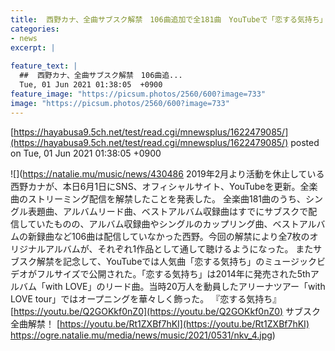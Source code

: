 ```yaml
---
title:  西野カナ、全曲サブスク解禁　106曲追加で全181曲　YouTubeで「恋する気持ち」MVフル公開も  
categories:
- news
excerpt: |
  
feature_text: |
  ##  西野カナ、全曲サブスク解禁　106曲追...
  Tue, 01 Jun 2021 01:38:05  +0900
feature_image: "https://picsum.photos/2560/600?image=733"
image: "https://picsum.photos/2560/600?image=733"
---
```


[https://hayabusa9.5ch.net/test/read.cgi/mnewsplus/1622479085/](https://hayabusa9.5ch.net/test/read.cgi/mnewsplus/1622479085/)
posted on Tue, 01 Jun 2021 01:38:05  +0900

<!--more-->

![](https://natalie.mu/music/news/430486 2019年2月より活動を休止している西野カナが、本日6月1日にSNS、オフィシャルサイト、YouTubeを更新。全楽曲のストリーミング配信を解禁したことを発表した。 全楽曲181曲のうち、シングル表題曲、アルバムリード曲、ベストアルバム収録曲はすでにサブスクで配信していたものの、アルバム収録曲やシングルのカップリング曲、ベストアルバムの新録曲など106曲は配信していなかった西野。今回の解禁により全7枚のオリジナルアルバムが、それぞれ1作品として通して聴けるようになった。 またサブスク解禁を記念して、YouTubeでは人気曲「恋する気持ち」のミュージックビデオがフルサイズで公開された。「恋する気持ち」は2014年に発売された5thアルバム「with LOVE」のリード曲。当時20万人を動員したアリーナツアー「with LOVE tour」ではオープニングを華々しく飾った。 『恋する気持ち』 [https://youtu.be/Q2GOKkf0nZ0](https://youtu.be/Q2GOKkf0nZ0) サブスク全曲解禁！ [https://youtu.be/Rt1ZXBf7hKI](https://youtu.be/Rt1ZXBf7hKI) https://ogre.natalie.mu/media/news/music/2021/0531/nkv_4.jpg)
